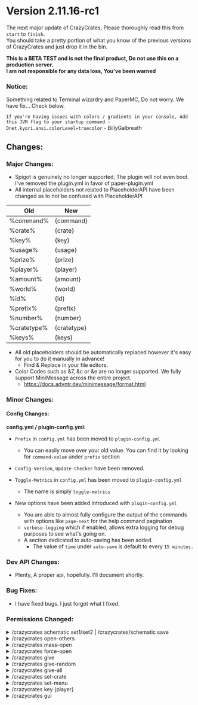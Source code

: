 # Version 2.11.16-rc1
<p>

The next major update of CrazyCrates, Please thoroughly read this from `start` to `finish`.<br>
You should take a pretty portion of what you know of the previous versions of CrazyCrates and just drop it in the bin.

**This is a BETA TEST and is not the final product, Do not use this on a production server.**<br>
**I am not responsible for any data loss, You've been warned**
</p>

### Notice:
Something related to Terminal wizardry and PaperMC, Do not worry. We have fix... Check below.

`If you're having issues with colors / gradients in your console, Add this JVM flag to your startup command -Dnet.kyori.ansi.colorLevel=truecolor` - BillyGalbreath

## Changes:
 ### Major Changes:
  * Spigot is genuinely no longer supported, The plugin will not even boot. I've removed the plugin.yml in favor of paper-plugin.yml
  * All internal placeholders not related to PlaceholderAPI have been changed as to not be confused with PlaceholderAPI

| Old         | New         |
|-------------|-------------|
| %command%   | {command}   |
| %crate%     | {crate}     |
| %key%       | {key}       |
| %usage%     | {usage}     |
| %prize%     | {prize}     |
| %player%    | {player}    |
| %amount%    | {amount}    |
| %world%     | {world}     |
| %id%        | {id}        |
| %prefix%    | {prefix}    |
| %number%    | {number}    |
| %cratetype% | {cratetype} |
| %keys%      | {keys}      |

 * All old placeholders should be automatically replaced however it's easy for you to do it manually in advance!
   * Find & Replace in your file editors.
  * Color Codes such as &7, &c or &e are no longer supported. We fully support MiniMessage across the entire project.
    * https://docs.advntr.dev/minimessage/format.html

### Minor Changes:
#### Config Changes:
 **config.yml / plugin-config.yml:**
 * `Prefix` in `config.yml` has been moved to `plugin-config.yml`
   * You can easily move over your old value. You can find it by looking for `command-value` under `prefix` section
 * `Config-Version`, `Update-Checker` have been removed.
 * `Toggle-Metrics` in `config.yml` has been moved to `plugin-config.yml`
   * The name is simply `toggle-metrics`
 
 * New options have been added introduced with `plugin-config.yml`
   * You are able to almost fully configure the output of the commands with options like `page-next` for the help command pagination
   * `verbose-logging` which if enabled, allows extra logging for debug purposes to see what's going on.
   * A section dedicated to auto-saving has been added.
     * The value of `time` under `auto-save` is default to every `15 minutes.`

 ### Dev API Changes:
  * Plenty, A proper api, hopefully. I'll document shortly.

 ### Bug Fixes:
  * I have fixed bugs. I just forgot what I fixed.

 ### Permissions Changed:

<details><summary>/crazycrates schematic set1/set2 | /crazycrates/schematic save</summary>

| Old                                        | New                                         |
|--------------------------------------------|---------------------------------------------|
| crazycrates.command.admin.schematic.save   | crazycrates.command.admin.schematic-save    |
| crazycrates.command.admin.schematic.set    | crazycrates.command.admin.schematic-set     |
</details>

<details><summary>/crazycrates open-others</summary>

| Old                                        | New                                         |
|--------------------------------------------|---------------------------------------------|
| crazycrates.command.admin.open.others      | crazycrates.command.admin.open-others       |
</details>

<details><summary>/crazycrates mass-open</summary>

| Old                                        | New                                         |
|--------------------------------------------|---------------------------------------------|
| crazycrates.command.admin.mass.open        | crazycrates.command.admin.mass-open         |
</details>

<details><summary>/crazycrates force-open</summary>

| Old                                        | New                                         |
|--------------------------------------------|---------------------------------------------|
| crazycrates.command.admin.forceopen        | crazycrates.command.admin.force-open        |
</details>

<details><summary>/crazycrates give</summary>

| Old                                        | New                                         |
|--------------------------------------------|---------------------------------------------|
| crazycrates.command.admin.givekey          | crazycrates.command.admin.give-key          |
</details>

<details><summary>/crazycrates give-random</summary>

| Old                                        | New                                         |
|--------------------------------------------|---------------------------------------------|
| crazycrates.command.admin.giverandomkey    | crazycrates.command.admin.give-random-key   |
</details>

<details><summary>/crazycrates give-all</summary>

| Old                                        | New                                         |
|--------------------------------------------|---------------------------------------------|
| crazycrates.command.admin.giveall          | crazycrates.command.admin.give-all          |
| crazycrates.command.exclude.player.giveall | crazycrates.command.exclude.player.give-all |
</details>

<details><summary>/crazycrates set-crate</summary>

| Old                                        | New                                         |
|--------------------------------------------|---------------------------------------------|
| crazycrates.command.admin.set              | crazycrates.command.admin.set-crate         |
</details>


<details><summary>/crazycrates set-menu</summary>

| Old                               | New                                |
|-----------------------------------|------------------------------------|
| crazycrates.command.admin.setmenu | crazycrates.command.admin.set-menu |
</details>

<details><summary>/crazycrates key {player}</summary>

| Old                                   | New                                   |
|---------------------------------------|---------------------------------------|
| crazycrates.command.player.key.others | crazycrates.command.player.key-others |
</details>

<details><summary>/crazycrates gui</summary>

| Old                             | New                                   |
|---------------------------------|---------------------------------------|
| crazycrates.command.player.menu | crazycrates.command.player.crate-menu |
</details>
